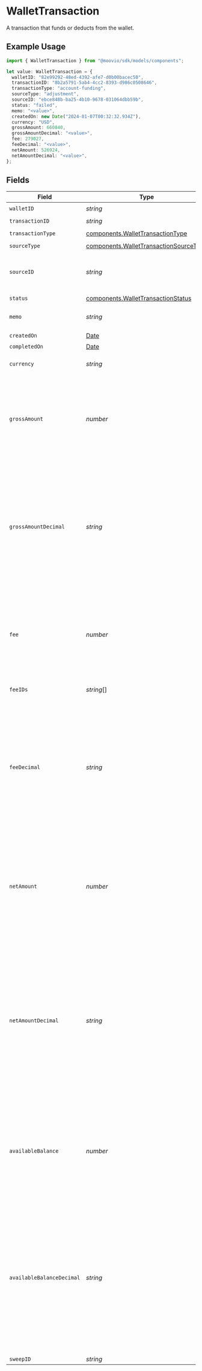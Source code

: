 # WalletTransaction

A transaction that funds or deducts from the wallet.

## Example Usage

```typescript
import { WalletTransaction } from "@moovio/sdk/models/components";

let value: WalletTransaction = {
  walletID: "82e99292-48ed-4392-afe7-d0b00bacec50",
  transactionID: "8b2a5791-5ab4-4cc2-8393-d986c0508646",
  transactionType: "account-funding",
  sourceType: "adjustment",
  sourceID: "ebce848b-ba25-4b10-9678-031064dbb59b",
  status: "failed",
  memo: "<value>",
  createdOn: new Date("2024-01-07T00:32:32.934Z"),
  currency: "USD",
  grossAmount: 660840,
  grossAmountDecimal: "<value>",
  fee: 279027,
  feeDecimal: "<value>",
  netAmount: 526924,
  netAmountDecimal: "<value>",
};
```

## Fields

| Field                                                                                                                                                                                                                                                                                                | Type                                                                                                                                                                                                                                                                                                 | Required                                                                                                                                                                                                                                                                                             | Description                                                                                                                                                                                                                                                                                          | Example                                                                                                                                                                                                                                                                                              |
| ---------------------------------------------------------------------------------------------------------------------------------------------------------------------------------------------------------------------------------------------------------------------------------------------------- | ---------------------------------------------------------------------------------------------------------------------------------------------------------------------------------------------------------------------------------------------------------------------------------------------------- | ---------------------------------------------------------------------------------------------------------------------------------------------------------------------------------------------------------------------------------------------------------------------------------------------------- | ---------------------------------------------------------------------------------------------------------------------------------------------------------------------------------------------------------------------------------------------------------------------------------------------------- | ---------------------------------------------------------------------------------------------------------------------------------------------------------------------------------------------------------------------------------------------------------------------------------------------------- |
| `walletID`                                                                                                                                                                                                                                                                                           | *string*                                                                                                                                                                                                                                                                                             | :heavy_check_mark:                                                                                                                                                                                                                                                                                   | N/A                                                                                                                                                                                                                                                                                                  |                                                                                                                                                                                                                                                                                                      |
| `transactionID`                                                                                                                                                                                                                                                                                      | *string*                                                                                                                                                                                                                                                                                             | :heavy_check_mark:                                                                                                                                                                                                                                                                                   | N/A                                                                                                                                                                                                                                                                                                  |                                                                                                                                                                                                                                                                                                      |
| `transactionType`                                                                                                                                                                                                                                                                                    | [components.WalletTransactionType](../../models/components/wallettransactiontype.md)                                                                                                                                                                                                                 | :heavy_check_mark:                                                                                                                                                                                                                                                                                   | N/A                                                                                                                                                                                                                                                                                                  |                                                                                                                                                                                                                                                                                                      |
| `sourceType`                                                                                                                                                                                                                                                                                         | [components.WalletTransactionSourceType](../../models/components/wallettransactionsourcetype.md)                                                                                                                                                                                                     | :heavy_check_mark:                                                                                                                                                                                                                                                                                   | N/A                                                                                                                                                                                                                                                                                                  |                                                                                                                                                                                                                                                                                                      |
| `sourceID`                                                                                                                                                                                                                                                                                           | *string*                                                                                                                                                                                                                                                                                             | :heavy_check_mark:                                                                                                                                                                                                                                                                                   | The ID of the Moov object to which this transaction is related.                                                                                                                                                                                                                                      |                                                                                                                                                                                                                                                                                                      |
| `status`                                                                                                                                                                                                                                                                                             | [components.WalletTransactionStatus](../../models/components/wallettransactionstatus.md)                                                                                                                                                                                                             | :heavy_check_mark:                                                                                                                                                                                                                                                                                   | N/A                                                                                                                                                                                                                                                                                                  |                                                                                                                                                                                                                                                                                                      |
| `memo`                                                                                                                                                                                                                                                                                               | *string*                                                                                                                                                                                                                                                                                             | :heavy_check_mark:                                                                                                                                                                                                                                                                                   | Detailed description of the transaction.                                                                                                                                                                                                                                                             |                                                                                                                                                                                                                                                                                                      |
| `createdOn`                                                                                                                                                                                                                                                                                          | [Date](https://developer.mozilla.org/en-US/docs/Web/JavaScript/Reference/Global_Objects/Date)                                                                                                                                                                                                        | :heavy_check_mark:                                                                                                                                                                                                                                                                                   | N/A                                                                                                                                                                                                                                                                                                  |                                                                                                                                                                                                                                                                                                      |
| `completedOn`                                                                                                                                                                                                                                                                                        | [Date](https://developer.mozilla.org/en-US/docs/Web/JavaScript/Reference/Global_Objects/Date)                                                                                                                                                                                                        | :heavy_minus_sign:                                                                                                                                                                                                                                                                                   | N/A                                                                                                                                                                                                                                                                                                  |                                                                                                                                                                                                                                                                                                      |
| `currency`                                                                                                                                                                                                                                                                                           | *string*                                                                                                                                                                                                                                                                                             | :heavy_check_mark:                                                                                                                                                                                                                                                                                   | A 3-letter ISO 4217 currency code.                                                                                                                                                                                                                                                                   | USD                                                                                                                                                                                                                                                                                                  |
| `grossAmount`                                                                                                                                                                                                                                                                                        | *number*                                                                                                                                                                                                                                                                                             | :heavy_check_mark:                                                                                                                                                                                                                                                                                   | The total transaction amount. The amount is in the smallest unit of the specified currency. In USD this is cents, for example, $12.04 is 1204 and $0.99 is 99.                                                                                                                                       |                                                                                                                                                                                                                                                                                                      |
| `grossAmountDecimal`                                                                                                                                                                                                                                                                                 | *string*                                                                                                                                                                                                                                                                                             | :heavy_check_mark:                                                                                                                                                                                                                                                                                   | The total transaction amount. Same as `grossAmount`, but a decimal-formatted numerical string that represents up to 9 decimal place precision. In USD for example, 12.987654321 is $12.987654321 and 0.9987634521 is $0.9987634521.                                                                  |                                                                                                                                                                                                                                                                                                      |
| `fee`                                                                                                                                                                                                                                                                                                | *number*                                                                                                                                                                                                                                                                                             | :heavy_check_mark:                                                                                                                                                                                                                                                                                   | Total fees paid for the transaction. The value is in the smallest unit of the specified currency. In USD this is cents, for example, $12.04 is 1204 and $0.99 is 99.                                                                                                                                 |                                                                                                                                                                                                                                                                                                      |
| `feeIDs`                                                                                                                                                                                                                                                                                             | *string*[]                                                                                                                                                                                                                                                                                           | :heavy_minus_sign:                                                                                                                                                                                                                                                                                   | The IDs of the fees paid for the transaction.                                                                                                                                                                                                                                                        |                                                                                                                                                                                                                                                                                                      |
| `feeDecimal`                                                                                                                                                                                                                                                                                         | *string*                                                                                                                                                                                                                                                                                             | :heavy_check_mark:                                                                                                                                                                                                                                                                                   | Total fees paid for the transaction. Same as `fee`, but a decimal-formatted numerical string that represents up to 9 decimal place precision. In USD for example, 12.987654321 is $12.987654321 and 0.9987634521 is $0.9987634521.                                                                   |                                                                                                                                                                                                                                                                                                      |
| `netAmount`                                                                                                                                                                                                                                                                                          | *number*                                                                                                                                                                                                                                                                                             | :heavy_check_mark:                                                                                                                                                                                                                                                                                   | Net amount is the gross amount less fees paid, and the amount that affects the wallet's balance. The amount is in the smallest unit of the specified currency. In USD this is cents, for example, $12.04 is 1204 and $0.99 is 99.                                                                    |                                                                                                                                                                                                                                                                                                      |
| `netAmountDecimal`                                                                                                                                                                                                                                                                                   | *string*                                                                                                                                                                                                                                                                                             | :heavy_check_mark:                                                                                                                                                                                                                                                                                   | Net amount is the gross amount less fees paid, and the amount that affects the wallet's balance. Same as `netAmount`, but a decimal-formatted numerical string that represents up to 9 decimal place precision. In USD for example, 12.987654321 is $12.987654321 and 0.9987634521 is $0.9987634521. |                                                                                                                                                                                                                                                                                                      |
| `availableBalance`                                                                                                                                                                                                                                                                                   | *number*                                                                                                                                                                                                                                                                                             | :heavy_minus_sign:                                                                                                                                                                                                                                                                                   | The wallet's total available balance after recording a completed transaction. The value is in the smallest unit of the specified currency. In USD this is cents, for example, $12.04 is 1204 and $0.99 is 99.                                                                                        |                                                                                                                                                                                                                                                                                                      |
| `availableBalanceDecimal`                                                                                                                                                                                                                                                                            | *string*                                                                                                                                                                                                                                                                                             | :heavy_minus_sign:                                                                                                                                                                                                                                                                                   | The wallet's total available balance after recording a completed transaction. Same as `availableBalance`, but a decimal-formatted numerical string that represents up to 9 decimal place precision. In USD for example, 12.987654321 is $12.987654321 and 0.9987634521 is $0.9987634521.             |                                                                                                                                                                                                                                                                                                      |
| `sweepID`                                                                                                                                                                                                                                                                                            | *string*                                                                                                                                                                                                                                                                                             | :heavy_minus_sign:                                                                                                                                                                                                                                                                                   | N/A                                                                                                                                                                                                                                                                                                  |                                                                                                                                                                                                                                                                                                      |